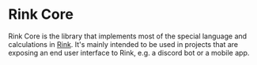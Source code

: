 # Rink Core

Rink Core is the library that implements most of the special language
and calculations in [Rink](https://crates.io/crates/rink). It's mainly
intended to be used in projects that are exposing an end user interface
to Rink, e.g. a discord bot or a mobile app.
